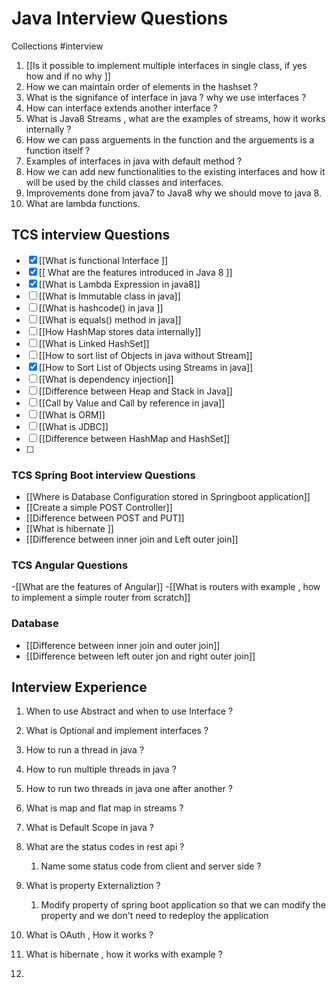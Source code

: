  # Java Interview Questions
 Collections
#interview

1.  [[Is it possible to implement multiple interfaces in single class, if yes how and if no why ]]
2.  How we can maintain order of elements in the hashset ?
3.  What is the signifance of interface in java ? why we use interfaces ?
4.  How can interface extends another interface ?
5.  What is Java8 Streams , what are the examples of streams, how it works internally ?
6.  How we can pass arguements in the function and the arguements is a function itself ?
7.  Examples of interfaces in java with default method ?
8.  How we can add new functionalities to the existing interfaces and how it will be used by the child classes and interfaces.
9.  Improvements done from java7 to Java8 why we should move to java 8.
10.  What are lambda functions.



## TCS interview Questions
- [x] [[What is functional Interface ]]
- [x] [[ What are the features introduced in Java 8 ]]
- [x] [[What is Lambda Expression in java8]]
- [ ] [[What is Immutable class in java]]
- [ ] [[What is hashcode() in java ]] 
- [ ] [[What is equals() method in java]]
- [ ] [[How HashMap stores data internally]]
- [ ] [[What is Linked HashSet]]
- [ ] [[How to sort list of Objects in java without Stream]]
- [x] [[How to Sort List of Objects using Streams in java]]
- [ ] [[What is dependency injection]]
- [ ] [[Difference between Heap and Stack in Java]]
- [ ] [[Call by Value and Call by reference in java]]
- [ ] [[What is ORM]]
- [ ] [[What is JDBC]]
- [ ] [[Difference between HashMap and HashSet]]
- [ ] 

### TCS Spring Boot interview Questions
- [[Where is Database Configuration stored in Springboot application]]
- [[Create a simple POST Controller]]
- [[Difference between POST and PUT]]
- [[What is hibernate ]]
- [[Difference between inner join and Left outer join]]


### TCS Angular Questions
-[[What are the features of Angular]]
-[[What is routers with example , how to implement a simple router from scratch]]

### Database
- [[Difference between inner join and outer join]]
- [[Difference between left outer jon and right outer join]]


## Interview Experience
1. When to use Abstract and when to use Interface ?
2. What is Optional and implement interfaces ?
3. How to run a thread in java ?
4. How to run multiple threads in java ?
5. How to run two threads in java one after another ?
6. What is map and flat map in streams ?
7. What is Default Scope in java ?
8. What are the status codes in rest api ?
	1. Name some status code from client and server side ?

9. What is property Externaliztion ?
	1. Modify property of spring boot application so that we can modify the property and we don't need to redeploy the application

10. What is OAuth , How it works ?
11. What is hibernate , how it works with example ?
12. 